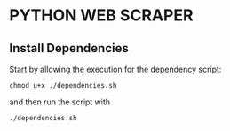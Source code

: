 # PYTHON WEB SCRAPER

## Install Dependencies

Start by allowing the execution for the dependency script:

```
chmod u+x ./dependencies.sh
```

and then run the script with

```
./dependencies.sh
```
